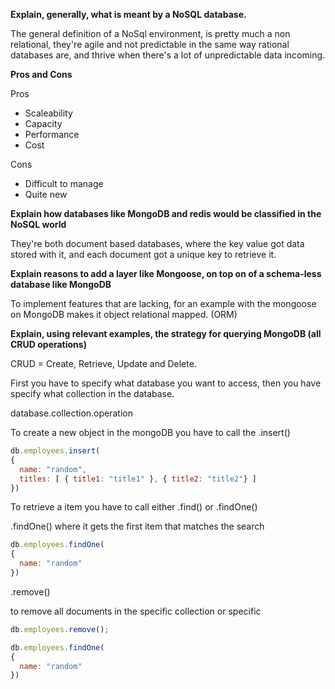  **Explain, generally, what is meant by a NoSQL database.**

The general definition of a NoSql environment, is pretty much a non relational, they're agile and not predictable in the same way rational databases are, and thrive when there's a lot of unpredictable data incoming.

**Pros and Cons**

Pros
* Scaleability
* Capacity
* Performance
* Cost

Cons
* Difficult to manage
* Quite new

**Explain how databases like MongoDB and redis would be classified in the NoSQL world**

They're both document based databases, where the key value got data stored with it, and each document got a unique key to retrieve it.

**Explain reasons to add a layer like Mongoose, on top on of a schema-less database like MongoDB**

To implement features that are lacking, for an example with the mongoose on MongoDB makes it object relational mapped. (ORM)

**Explain, using relevant examples, the strategy for querying MongoDB (all CRUD operations)**

CRUD = Create, Retrieve, Update and Delete.

First you have to specify what database you want to access, then you have specify what collection in the database.

database.collection.operation

To create a new object in the mongoDB you have to call the .insert()

```javascript
db.employees.insert(
{
  name: "random",
  titles: [ { title1: "title1" }, { title2: "title2"} ]
})
```

To retrieve a item you have to call either .find() or .findOne()

.findOne() where it gets the first item that matches the search
```javascript
db.employees.findOne(
{
  name: "random"
})
```

.remove()

to remove all documents in the specific collection or specific
```javascript
db.employees.remove();
```
```javascript
db.employees.findOne(
{
  name: "random"
})
```

